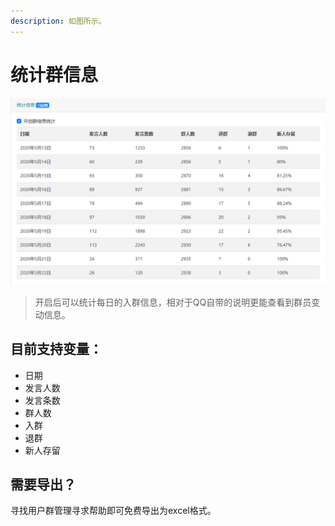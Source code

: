```yaml
---
description: 如图所示。
---
```


# 统计群信息

![](../../.gitbook/assets/image.png)

> 开启后可以统计每日的入群信息，相对于QQ自带的说明更能查看到群员变动信息。

## 目前支持变量：

* 日期
* 发言人数
* 发言条数
* 群人数
* 入群
* 退群
* 新人存留

## 需要导出？

寻找用户群管理寻求帮助即可免费导出为excel格式。

